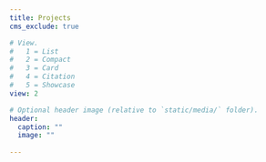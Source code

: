 ```yaml
---
title: Projects
cms_exclude: true

# View.
#   1 = List
#   2 = Compact
#   3 = Card
#   4 = Citation
#   5 = Showcase
view: 2

# Optional header image (relative to `static/media/` folder).
header:
  caption: ""
  image: ""
  
---
```


